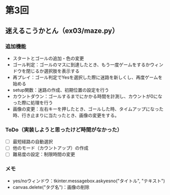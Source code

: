 # 第3回
## 迷えるこうかとん（ex03/maze.py）
### 追加機能
- スタートとゴールの追加・色の変更
- ゴール判定：ゴールのマスに到達したとき、もう一度ゲームをするかウィンドウを閉じるか選択肢を表示する
- 再プレイ：ゴール判定でYesを選択した際に迷路を新しくし、再度ゲームを始める
- setup関数：迷路の作成、初期位置の設定を行う
- カウントダウン：ゴールするまでにかかる時間を計測し、カウントが0になった際に処理を行う
- 画像の変更：左右キーを押したとき、ゴールした時、タイムアップになった時、行き止まりに当たったとき、画像の変更をする。

### ToDo（実装しようと思ったけど時間がなかった）
- [ ] 最短経路の自動選択
- [ ] 他のモード（カウントアップ）の作成
- [ ] 難易度の設定：制限時間の変更

### メモ
- yes/noウィンドウ：tkinter.messagebox.askyesno("タイトル", "テキスト")
- canvas.delete("タグ名")：画像の削除
